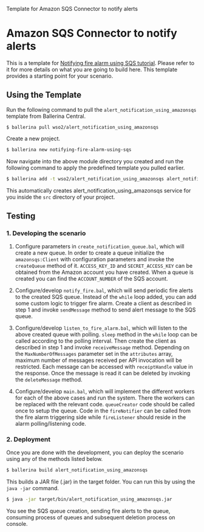 Template for Amazon SQS Connector to notify alerts

# Amazon SQS Connector to notify alerts

This is a template for [Notifying fire alarm using SQS tutorial](https://ei.docs.wso2.com/en/7.0.0/ballerina-integrator/learn/tutorials/saas-integrations/amazonsqs/notifying-fire-alarm-using-sqs/1/). Please refer to it for more details on what you are going to build here. This template provides a starting point for your scenario. 

## Using the Template

Run the following command to pull the `alert_notification_using_amazonsqs` template from Ballerina Central.

```
$ ballerina pull wso2/alert_notification_using_amazonsqs
```

Create a new project.

```bash
$ ballerina new notifying-fire-alarm-using-sqs
```

Now navigate into the above module directory you created and run the following command to apply the predefined template you pulled earlier.

```bash
$ ballerina add -t wso2/alert_notification_using_amazonsqs alert_notification_using_amazonsqs
```

This automatically creates alert_notification_using_amazonsqs service for you inside the `src` directory of your project.  

## Testing

### 1. Developing the scenario

1. Configure parameters in `create_notification_queue.bal`, which will create a new queue. In order to create a queue initialize the `amazonsqs:Client` with configuration parameters and invoke the `createQueue` method of it. `ACCESS_KEY_ID` and `SECRET_ACCESS_KEY` can be obtained from the Amazon account you have created. When a queue is created you can find the `ACCOUNT_NUMBER` of the SQS account.

2. Configure/develop `notify_fire.bal`, which will send periodic fire alerts to the created SQS queue. Instead of the `while` loop added, you can add some custom logic to trigger fire alarm. Create a client as described in step 1 and invoke `sendMessage` method to send alert message to the SQS queue.

3. Configure/develop `listen_to_fire_alarm.bal`, which will listen to the above created queue with polling. `sleep` method in the `while` loop can be called according to the polling interval. Then create the client as described in step 1 and invoke `receiveMessage` method. Depending on the `MaxNumberOfMessages` parameter set in the `attributes` array, maximum number of messages received per API invocation will be restricted. Each message can be accessed with `receiptHandle` value in the response. Once the message is read it can be deleted by invoking the `deleteMessage` method.

4. Configure/develop `main.bal`, which will implement the different workers for each of the above cases and run the system. There the workers can be replaced with the relevant code. `queueCreator` code should be called once to setup the queue. Code in the `fireNotifier` can be called from the fire alarm triggering side while `fireListener` should reside in the alarm polling/listening code.

### 2. Deployment

Once you are done with the development, you can deploy the scenario using any of the methods listed below.

```bash
$ ballerina build alert_notification_using_amazonsqs
```
This builds a JAR file (.jar) in the target folder. You can run this by using the `java -jar` command.

```bash
$ java -jar target/bin/alert_notification_using_amazonsqs.jar
```

You see the SQS queue creation, sending fire alerts to the queue, consuming process of queues and subsequent deletion process on console.
